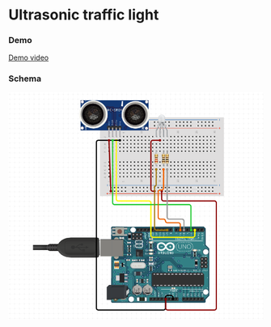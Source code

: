 # Ultrasonic traffic light

### Demo

[Demo video](https://youtu.be/3nzcNEYZFRo)


### Schema 

![schema](scheme.PNG)
